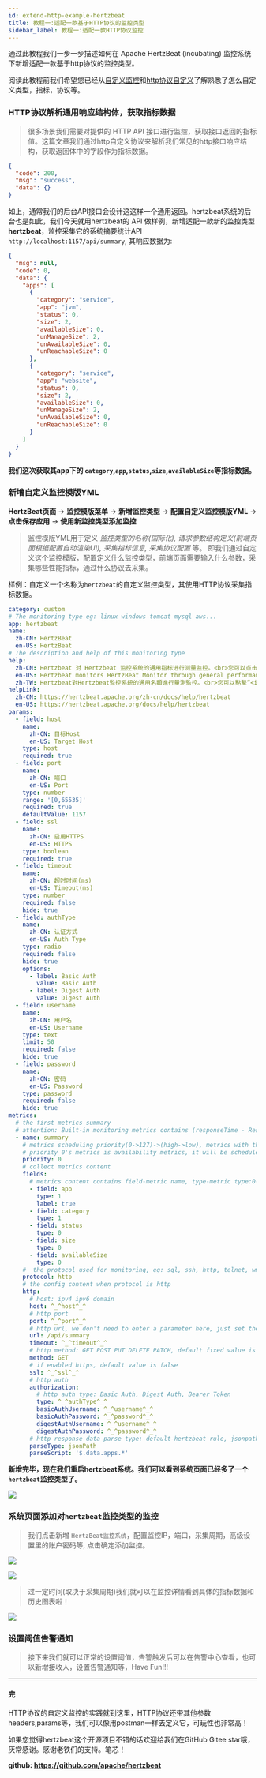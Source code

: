 ```yaml
---
id: extend-http-example-hertzbeat
title: 教程一:适配一款基于HTTP协议的监控类型   
sidebar_label: 教程一:适配一款HTTP协议监控
---
```


通过此教程我们一步一步描述如何在 Apache HertzBeat (incubating) 监控系统下新增适配一款基于http协议的监控类型。

阅读此教程前我们希望您已经从[自定义监控](extend-point)和[http协议自定义](extend-http)了解熟悉了怎么自定义类型，指标，协议等。

### HTTP协议解析通用响应结构体，获取指标数据

> 很多场景我们需要对提供的 HTTP API 接口进行监控，获取接口返回的指标值。这篇文章我们通过http自定义协议来解析我们常见的http接口响应结构，获取返回体中的字段作为指标数据。

```json
{
  "code": 200,
  "msg": "success",
  "data": {}
}

```

如上，通常我们的后台API接口会设计这这样一个通用返回。hertzbeat系统的后台也是如此，我们今天就用hertzbeat的 API 做样例，新增适配一款新的监控类型 **hertzbeat**，监控采集它的系统摘要统计API
`http://localhost:1157/api/summary`, 其响应数据为:

```json
{
  "msg": null,
  "code": 0,
  "data": {
    "apps": [
      {
        "category": "service",
        "app": "jvm",
        "status": 0,
        "size": 2,
        "availableSize": 0,
        "unManageSize": 2,
        "unAvailableSize": 0,
        "unReachableSize": 0
      },
      {
        "category": "service",
        "app": "website",
        "status": 0,
        "size": 2,
        "availableSize": 0,
        "unManageSize": 2,
        "unAvailableSize": 0,
        "unReachableSize": 0
      }
    ]
  }
}
```

**我们这次获取其app下的 `category`,`app`,`status`,`size`,`availableSize`等指标数据。**

### 新增自定义监控模版YML

**HertzBeat页面** -> **监控模版菜单** -> **新增监控类型** -> **配置自定义监控模版YML** -> **点击保存应用** -> **使用新监控类型添加监控**

> 监控模版YML用于定义 *监控类型的名称(国际化), 请求参数结构定义(前端页面根据配置自动渲染UI), 采集指标信息, 采集协议配置* 等。
> 即我们通过自定义这个监控模版，配置定义什么监控类型，前端页面需要输入什么参数，采集哪些性能指标，通过什么协议去采集。

样例：自定义一个名称为`hertzbeat`的自定义监控类型，其使用HTTP协议采集指标数据。

```yaml
category: custom
# The monitoring type eg: linux windows tomcat mysql aws...
app: hertzbeat
name:
  zh-CN: HertzBeat
  en-US: HertzBeat
# The description and help of this monitoring type
help:
  zh-CN: Hertzbeat 对 Hertzbeat 监控系统的通用指标进行测量监控。<br>您可以点击 “<i>新建 HertzBeat监控系统</i>” 并进行配置，或者选择“<i>更多操作</i>”，导入已有配置。
  en-US: Hertzbeat monitors HertzBeat Monitor through general performance metric. You could click the "<i>New HertzBeat Monitor</i>" button and proceed with the configuration or import an existing setup through the "<i>More Actions</i>" menu.
  zh-TW: Hertzbeat對Hertzbeat監控系統的通用名額進行量測監控。<br>您可以點擊“<i>新建HertzBeat監控系統</i>”並進行配寘，或者選擇“<i>更多操作</i>”，導入已有配寘。
helpLink:
  zh-CN: https://hertzbeat.apache.org/zh-cn/docs/help/hertzbeat
  en-US: https://hertzbeat.apache.org/docs/help/hertzbeat
params:
  - field: host
    name:
      zh-CN: 目标Host
      en-US: Target Host
    type: host
    required: true
  - field: port
    name:
      zh-CN: 端口
      en-US: Port
    type: number
    range: '[0,65535]'
    required: true
    defaultValue: 1157
  - field: ssl
    name:
      zh-CN: 启用HTTPS
      en-US: HTTPS
    type: boolean
    required: true
  - field: timeout
    name:
      zh-CN: 超时时间(ms)
      en-US: Timeout(ms)
    type: number
    required: false
    hide: true
  - field: authType
    name:
      zh-CN: 认证方式
      en-US: Auth Type
    type: radio
    required: false
    hide: true
    options:
      - label: Basic Auth
        value: Basic Auth
      - label: Digest Auth
        value: Digest Auth
  - field: username
    name:
      zh-CN: 用户名
      en-US: Username
    type: text
    limit: 50
    required: false
    hide: true
  - field: password
    name:
      zh-CN: 密码
      en-US: Password
    type: password
    required: false
    hide: true
metrics:
  # the first metrics summary
  # attention: Built-in monitoring metrics contains (responseTime - Response time)
  - name: summary
    # metrics scheduling priority(0->127)->(high->low), metrics with the same priority will be scheduled in parallel
    # priority 0's metrics is availability metrics, it will be scheduled first, only availability metrics collect success will the scheduling continue
    priority: 0
    # collect metrics content
    fields:
      # metrics content contains field-metric name, type-metric type:0-number,1-string, instance-if is metrics, unit-metric unit('%','ms','MB')
      - field: app
        type: 1
        label: true
      - field: category
        type: 1
      - field: status
        type: 0
      - field: size
        type: 0
      - field: availableSize
        type: 0
    #  the protocol used for monitoring, eg: sql, ssh, http, telnet, wmi, snmp, sdk, we use HTTP protocol here
    protocol: http
    # the config content when protocol is http
    http:
      # host: ipv4 ipv6 domain
      host: ^_^host^_^
      # http port
      port: ^_^port^_^
      # http url, we don't need to enter a parameter here, just set the fixed value to /api/summary
      url: /api/summary
      timeout: ^_^timeout^_^
      # http method: GET POST PUT DELETE PATCH, default fixed value is GET
      method: GET
      # if enabled https, default value is false
      ssl: ^_^ssl^_^
      # http auth
      authorization:
        # http auth type: Basic Auth, Digest Auth, Bearer Token
        type: ^_^authType^_^
        basicAuthUsername: ^_^username^_^
        basicAuthPassword: ^_^password^_^
        digestAuthUsername: ^_^username^_^
        digestAuthPassword: ^_^password^_^
      # http response data parse type: default-hertzbeat rule, jsonpath-jsonpath script, website-for website monitoring, we use jsonpath to parse response data here
      parseType: jsonPath
      parseScript: '$.data.apps.*'

```

**新增完毕，现在我们重启hertzbeat系统。我们可以看到系统页面已经多了一个`hertzbeat`监控类型了。**

![](/img/docs/advanced/extend-http-example-1.png)

### 系统页面添加对`hertzbeat`监控类型的监控

> 我们点击新增 `HertzBeat监控系统`，配置监控IP，端口，采集周期，高级设置里的账户密码等, 点击确定添加监控。

![](/img/docs/advanced/extend-http-example-2.png)

![](/img/docs/advanced/extend-http-example-3.png)

> 过一定时间(取决于采集周期)我们就可以在监控详情看到具体的指标数据和历史图表啦！

![](/img/docs/advanced/extend-http-example-4.png)

### 设置阈值告警通知

> 接下来我们就可以正常的设置阈值，告警触发后可以在告警中心查看，也可以新增接收人，设置告警通知等，Have Fun!!!

----  

#### 完

HTTP协议的自定义监控的实践就到这里，HTTP协议还带其他参数headers,params等，我们可以像用postman一样去定义它，可玩性也非常高！

如果您觉得hertzbeat这个开源项目不错的话欢迎给我们在GitHub Gitee star哦，灰常感谢。感谢老铁们的支持。笔芯！

**github: <https://github.com/apache/hertzbeat>**
